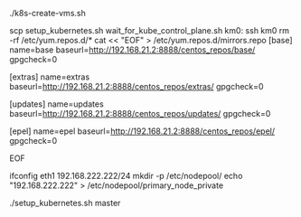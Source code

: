 ./k8s-create-vms.sh

scp setup_kubernetes.sh wait_for_kube_control_plane.sh km0:
ssh km0
rm -rf /etc/yum.repos.d/*
cat << "EOF" > /etc/yum.repos.d/mirrors.repo
[base]
name=base
baseurl=http://192.168.21.2:8888/centos_repos/base/
gpgcheck=0

[extras]
name=extras
baseurl=http://192.168.21.2:8888/centos_repos/extras/
gpgcheck=0

[updates]
name=updates
baseurl=http://192.168.21.2:8888/centos_repos/updates/
gpgcheck=0

[epel]
name=epel
baseurl=http://192.168.21.2:8888/centos_repos/epel/
gpgcheck=0

EOF

ifconfig eth1 192.168.222.222/24
mkdir -p /etc/nodepool/
echo "192.168.222.222" > /etc/nodepool/primary_node_private

./setup_kubernetes.sh master

